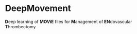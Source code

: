 # DeepMovement
**D**eep learning of **MOViE** files for **M**anagement of **EN**dovascular **T**hrombectomy
